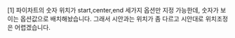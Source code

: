 [1] 파이차트의 숫자 위치가  start,center,end 세가지 옵션만 지정 가능한데, 숫자가 보이는 옵션값으로 배치해놨습니다. 그래서 시안과는 위치가 좀 다르고 시안대로 위치조정은 어렵겠습니다.